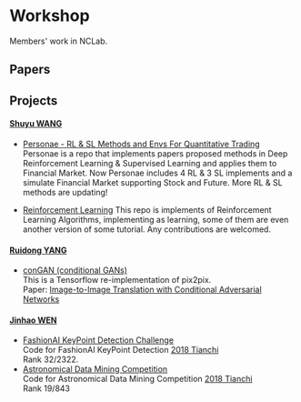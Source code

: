 # Workshop
Members' work in NCLab.

## Papers

## Projects

#### [Shuyu WANG](https://github.com/Ceruleanacg)
- [Personae - RL & SL Methods and Envs For Quantitative Trading](https://github.com/Ceruleanacg/Personae)
  Personae is a repo that implements papers proposed methods in Deep Reinforcement Learning & Supervised Learning and applies them to Financial Market. Now Personae includes 4 RL & 3 SL implements and a simulate Financial Market supporting Stock and Future. More RL & SL methods are updating!

- [Reinforcement Learning](https://github.com/Ceruleanacg/Reinforcement-Learning)
  This repo is implements of Reinforcement Learning Algorithms, implementing as learning, some of them are even another version of some tutorial. Any contributions are welcomed.

#### [Ruidong YANG](https://github.com/yd8534976)
- [conGAN (conditional GANs)](https://github.com/yd8534976/conGAN)\
    This is a Tensorflow re-implementation of pix2pix.\
    Paper: [Image-to-Image Translation with Conditional Adversarial Networks](https://arxiv.org/pdf/1611.07004v1.pdf)

#### [Jinhao WEN](https://github.com/solawen)
- [FashionAI KeyPoint Detection Challenge](https://github.com/solawen/FashionAI_KeyPoint_Detection_Challenge)\
    Code for FashionAI KeyPoint Detection [2018 Tianchi](https://tianchi.aliyun.com/competition/introduction.htm?spm=5176.100068.5678.1.4ccc289bCzDJXu&raceId=231648&_lang=en_US) \
    Rank 32/2322.
- [Astronomical Data Mining Competition](https://github.com/solawen/Astronomical-Data-Mining-Competition)\
    Code for Astronomical Data Mining Competition [2018 Tianchi](https://tianchi.aliyun.com/competition/introduction.htm?spm=5176.100150.711.9.2d80a073zHl4Mj&raceId=231646&_lang=en_US) \
    Rank 19/843
